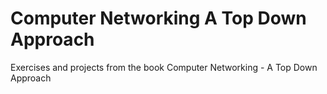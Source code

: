 # Computer Networking A Top Down Approach
Exercises and projects from the book Computer Networking - A Top Down Approach

